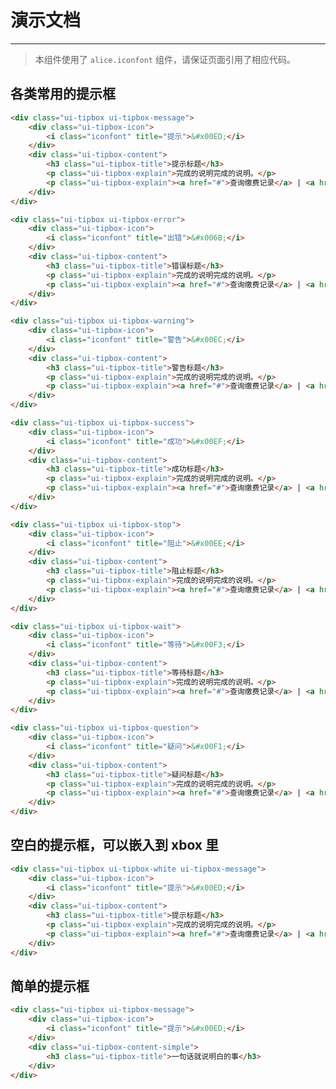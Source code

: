 # 演示文档

---

<link type="text/css" rel="stylesheet" media="screen" href="../src/tipbox.css">

> 本组件使用了 `alice.iconfont` 组件，请保证页面引用了相应代码。

<style>
@font-face {
    font-family: "rei";
    src: url("https://i.test.alipay.net/common/fonts/rei.eot"); /* IE9*/
    src: url("https://i.test.alipay.net/common/fonts/rei.eot?#iefix") format("embedded-opentype"), /* IE6-IE8 */
         url("https://i.test.alipay.net/common/fonts/rei.woff") format("woff"), /* chrome 6+、firefox 3.6+、Safari5.1+、Opera 11+ */
         url("https://i.test.alipay.net/common/fonts/rei.ttf") format("truetype"), /* chrome、firefox、opera、Safari, Android, iOS 4.2+*/
         url("https://i.test.alipay.net/common/fonts/rei.svg#rei") format("svg"); /* iOS 4.1- */
    font-weight: normal;
    font-style: normal;
}
.iconfont {
    font-family: "rei";
    font-size: 12px;
    font-style: normal;
    color: #4d4d4d;
    cursor: default;
    -webkit-font-smoothing: antialiased;
}
</style>

## 各类常用的提示框

````html
<div class="ui-tipbox ui-tipbox-message">
    <div class="ui-tipbox-icon">
        <i class="iconfont" title="提示">&#x00ED;</i>
    </div>
    <div class="ui-tipbox-content">
        <h3 class="ui-tipbox-title">提示标题</h3>
        <p class="ui-tipbox-explain">完成的说明完成的说明。</p>
        <p class="ui-tipbox-explain"><a href="#">查询缴费记录</a> | <a href="#">我的支付宝</a></p>
    </div>
</div>
````

````html
<div class="ui-tipbox ui-tipbox-error">
    <div class="ui-tipbox-icon">
        <i class="iconfont" title="出错">&#x006B;</i>
    </div>
    <div class="ui-tipbox-content">
        <h3 class="ui-tipbox-title">错误标题</h3>
        <p class="ui-tipbox-explain">完成的说明完成的说明。</p>
        <p class="ui-tipbox-explain"><a href="#">查询缴费记录</a> | <a href="#">我的支付宝</a></p>
    </div>
</div>
````

````html
<div class="ui-tipbox ui-tipbox-warning">
    <div class="ui-tipbox-icon">
        <i class="iconfont" title="警告">&#x00EC;</i>
    </div>
    <div class="ui-tipbox-content">
        <h3 class="ui-tipbox-title">警告标题</h3>
        <p class="ui-tipbox-explain">完成的说明完成的说明。</p>
        <p class="ui-tipbox-explain"><a href="#">查询缴费记录</a> | <a href="#">我的支付宝</a></p>
    </div>
</div>
````

````html
<div class="ui-tipbox ui-tipbox-success">
    <div class="ui-tipbox-icon">
        <i class="iconfont" title="成功">&#x00EF;</i>
    </div>
    <div class="ui-tipbox-content">
        <h3 class="ui-tipbox-title">成功标题</h3>
        <p class="ui-tipbox-explain">完成的说明完成的说明。</p>
        <p class="ui-tipbox-explain"><a href="#">查询缴费记录</a> | <a href="#">我的支付宝</a></p>
    </div>
</div>
````

````html
<div class="ui-tipbox ui-tipbox-stop">
    <div class="ui-tipbox-icon">
        <i class="iconfont" title="阻止">&#x00EE;</i>
    </div>
    <div class="ui-tipbox-content">
        <h3 class="ui-tipbox-title">阻止标题</h3>
        <p class="ui-tipbox-explain">完成的说明完成的说明。</p>
        <p class="ui-tipbox-explain"><a href="#">查询缴费记录</a> | <a href="#">我的支付宝</a></p>
    </div>
</div>
````

````html
<div class="ui-tipbox ui-tipbox-wait">
    <div class="ui-tipbox-icon">
        <i class="iconfont" title="等待">&#x00F3;</i>
    </div>
    <div class="ui-tipbox-content">
        <h3 class="ui-tipbox-title">等待标题</h3>
        <p class="ui-tipbox-explain">完成的说明完成的说明。</p>
        <p class="ui-tipbox-explain"><a href="#">查询缴费记录</a> | <a href="#">我的支付宝</a></p>
    </div>
</div>
````

````html
<div class="ui-tipbox ui-tipbox-question">
    <div class="ui-tipbox-icon">
        <i class="iconfont" title="疑问">&#x00F1;</i>
    </div>
    <div class="ui-tipbox-content">
        <h3 class="ui-tipbox-title">疑问标题</h3>
        <p class="ui-tipbox-explain">完成的说明完成的说明。</p>
        <p class="ui-tipbox-explain"><a href="#">查询缴费记录</a> | <a href="#">我的支付宝</a></p>
    </div>
</div>
````

## 空白的提示框，可以嵌入到 xbox 里

````html
<div class="ui-tipbox ui-tipbox-white ui-tipbox-message">
    <div class="ui-tipbox-icon">
        <i class="iconfont" title="提示">&#x00ED;</i>    
    </div>
    <div class="ui-tipbox-content">
        <h3 class="ui-tipbox-title">提示标题</h3>
        <p class="ui-tipbox-explain">完成的说明完成的说明。</p>
        <p class="ui-tipbox-explain"><a href="#">查询缴费记录</a> | <a href="#">我的支付宝</a></p>
    </div>
</div>
````

## 简单的提示框

````html
<div class="ui-tipbox ui-tipbox-message">
    <div class="ui-tipbox-icon">
        <i class="iconfont" title="提示">&#x00ED;</i>    
    </div>
    <div class="ui-tipbox-content-simple">
        <h3 class="ui-tipbox-title">一句话就说明白的事</h3>
    </div>
</div>
````

